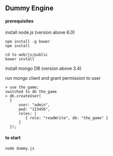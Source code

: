 ## Dummy Engine

#### prerequisites

install node.js (version above 6.0)
    
    npm install -g bower
    npm install
    
    cd to web/js/public
    bower install

install mongo DB (version above 3.4)

run mongo client and grant permission to user
    
    > use the_game;
    switched to db the_game
    > db.createUser(
      {
          user: "admin",
          pwd: "123456",
          roles: [
             { role: "readWrite", db: "the_game" }
          ]
      });


#### to start

    node dummy.js


